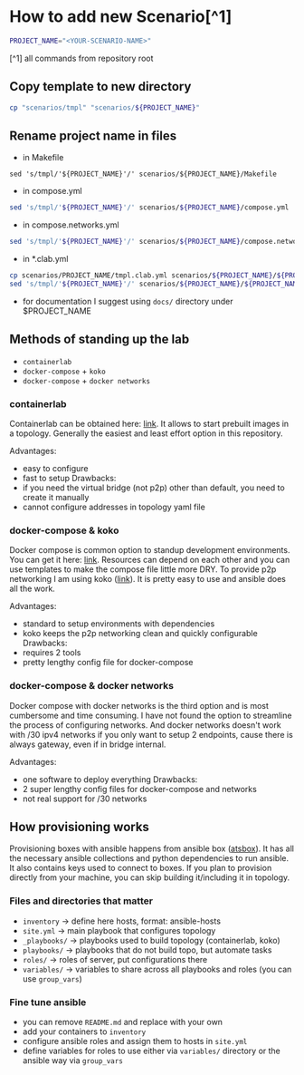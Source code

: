 # How to add new Scenario[^1]

```bash
PROJECT_NAME="<YOUR-SCENARIO-NAME>"
```

[^1] all commands from repository root

## Copy template to new directory

```bash
cp "scenarios/tmpl" "scenarios/${PROJECT_NAME}"
```

## Rename project name in files

* in Makefile
```
sed 's/tmpl/'${PROJECT_NAME}'/' scenarios/${PROJECT_NAME}/Makefile
```

* in compose.yml
```bash
sed 's/tmpl/'${PROJECT_NAME}'/' scenarios/${PROJECT_NAME}/compose.yml
```

* in compose.networks.yml
```bash
sed 's/tmpl/'${PROJECT_NAME}'/' scenarios/${PROJECT_NAME}/compose.networks.yml
```

* in *.clab.yml
```bash
cp scenarios/PROJECT_NAME/tmpl.clab.yml scenarios/${PROJECT_NAME}/${PROJECT_NAME}.clab.yml
sed 's/tmpl/'${PROJECT_NAME}'/' scenarios/${PROJECT_NAME}/${PROJECT_NAME}.clab.yml
```

* for documentation I suggest using `docs/` directory under $PROJECT_NAME

## Methods of standing up the lab

* `containerlab`
* `docker-compose` + `koko`
* `docker-compose` + `docker networks`

### containerlab

Containerlab can be obtained here: [link](https://containerlab.dev/). It allows to start prebuilt images in a topology.
Generally the easiest and least effort option in this repository.

Advantages:
  * easy to configure
  * fast to setup
Drawbacks:
  * if you need the virtual bridge (not p2p) other than default, you need to create it manually
  * cannot configure addresses in topology yaml file

### docker-compose & koko

Docker compose is common option to standup development environments. You can get it here: [link](https://docs.docker.com/compose/).
Resources can depend on each other and you can use templates to make the compose file little more DRY.
To provide p2p networking I am using koko ([link](https://github.com/redhat-nfvpe/koko)).
It is pretty easy to use and ansible does all the work.

Advantages:
  * standard to setup environments with dependencies
  * koko keeps the p2p networking clean and quickly configurable
Drawbacks:
  * requires 2 tools
  * pretty lengthy config file for docker-compose

### docker-compose & docker networks

Docker compose with docker networks is the third option and is most cumbersome and time consuming.
I have not found the option to streamline the process of configuring networks.
And docker networks doesn't work with /30 ipv4 networks if you only want to setup 2 endpoints, cause there is always gateway, even if in bridge internal.

Advantages:
  * one software to deploy everything
Drawbacks:
  * 2 super lengthy config files for docker-compose and networks
  * not real support for /30 networks

## How provisioning works

Provisioning boxes with ansible happens from ansible box ([atsbox](/containers/atsbox/README.md)).
It has all the necessary ansible collections and python dependencies to run ansible.
It also contains keys used to connect to boxes.
If you plan to provision directly from your machine, you can skip building it/including it in topology.

### Files and directories that matter

* `inventory`   -> define here hosts, format: ansible-hosts
* `site.yml`    -> main playbook that configures topology
* `_playbooks/` -> playbooks used to build topology (containerlab, koko)
* `playbooks/`  -> playbooks that do not build topo, but automate tasks
* `roles/`      -> roles of server, put configurations there
* `variables/`  -> variables to share across all playbooks and roles (you can use `group_vars`)

### Fine tune ansible

* you can remove `README.md` and replace with your own
* add your containers to `inventory`
* configure ansible roles and assign them to hosts in `site.yml`
* define variables for roles to use either via `variables/` directory or the ansible way via `group_vars`
